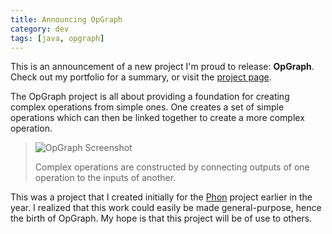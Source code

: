 ```yaml
---
title: Announcing OpGraph
category: dev
tags: [java, opgraph]
---
```


This is an announcement of a new project I'm proud to release: **OpGraph**. Check out my portfolio
for a summary, or visit the [project page](https://thegedge.github.com/opgraph).

The OpGraph project is all about providing a foundation for creating complex operations from simple
ones. One creates a set of simple operations which can then be linked together to create a more
complex operation.

> ![OpGraph Screenshot](/img/portfolio/opgraph/opgraph.png)
>
> Complex operations are constructed by connecting outputs of one operation to the inputs of
> another.

This was a project that I created initially for the [Phon](https://www.phon.ca/) project earlier in
the year. I realized that this work could easily be made general-purpose, hence the birth of
OpGraph. My hope is that this project will be of use to others.
